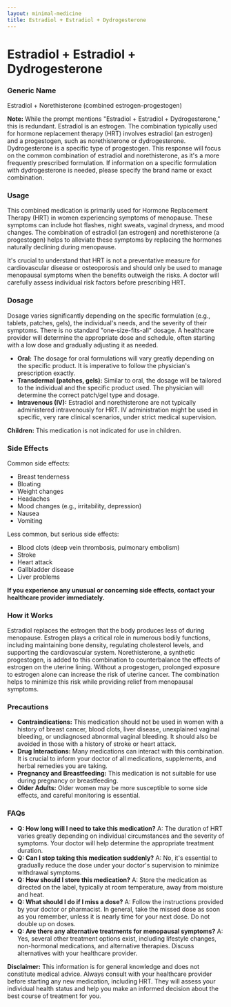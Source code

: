 ```yaml
---
layout: minimal-medicine
title: Estradiol + Estradiol + Dydrogesterone
---
```


# Estradiol + Estradiol + Dydrogesterone
### Generic Name
Estradiol + Norethisterone (combined estrogen-progestogen)

**Note:**  While the prompt mentions "Estradiol + Estradiol + Dydrogesterone,"  this is redundant.  Estradiol is an estrogen.  The combination typically used for hormone replacement therapy (HRT) involves estradiol (an estrogen) and a progestogen, such as norethisterone or dydrogesterone.  Dydrogesterone is a specific type of progestogen.  This response will focus on the common combination of estradiol and norethisterone, as it's a more frequently prescribed formulation.  If information on a specific formulation with dydrogesterone is needed, please specify the brand name or exact combination.


### Usage

This combined medication is primarily used for Hormone Replacement Therapy (HRT) in women experiencing symptoms of menopause.  These symptoms can include hot flashes, night sweats, vaginal dryness, and mood changes.  The combination of estradiol (an estrogen) and norethisterone (a progestogen) helps to alleviate these symptoms by replacing the hormones naturally declining during menopause.

It's crucial to understand that HRT is not a preventative measure for cardiovascular disease or osteoporosis and should only be used to manage menopausal symptoms when the benefits outweigh the risks.  A doctor will carefully assess individual risk factors before prescribing HRT.


### Dosage

Dosage varies significantly depending on the specific formulation (e.g., tablets, patches, gels), the individual's needs, and the severity of their symptoms.  There is no standard "one-size-fits-all" dosage.  A healthcare provider will determine the appropriate dose and schedule, often starting with a low dose and gradually adjusting it as needed.

* **Oral:** The dosage for oral formulations will vary greatly depending on the specific product. It is imperative to follow the physician's prescription exactly.  
* **Transdermal (patches, gels):** Similar to oral, the dosage will be tailored to the individual and the specific product used. The physician will determine the correct patch/gel type and dosage. 
* **Intravenous (IV):**  Estradiol and norethisterone are not typically administered intravenously for HRT. IV administration might be used in specific, very rare clinical scenarios, under strict medical supervision.

**Children:** This medication is not indicated for use in children.


### Side Effects

Common side effects:

* Breast tenderness
* Bloating
* Weight changes
* Headaches
* Mood changes (e.g., irritability, depression)
* Nausea
* Vomiting


Less common, but serious side effects:

* Blood clots (deep vein thrombosis, pulmonary embolism)
* Stroke
* Heart attack
* Gallbladder disease
* Liver problems


**If you experience any unusual or concerning side effects, contact your healthcare provider immediately.**


### How it Works

Estradiol replaces the estrogen that the body produces less of during menopause.  Estrogen plays a critical role in numerous bodily functions, including maintaining bone density, regulating cholesterol levels, and supporting the cardiovascular system.  Norethisterone, a synthetic progestogen, is added to this combination to counterbalance the effects of estrogen on the uterine lining.  Without a progestogen, prolonged exposure to estrogen alone can increase the risk of uterine cancer.  The combination helps to minimize this risk while providing relief from menopausal symptoms.


### Precautions

* **Contraindications:** This medication should not be used in women with a history of breast cancer, blood clots, liver disease, unexplained vaginal bleeding, or undiagnosed abnormal vaginal bleeding.  It should also be avoided in those with a history of stroke or heart attack.
* **Drug Interactions:**  Many medications can interact with this combination.  It is crucial to inform your doctor of all medications, supplements, and herbal remedies you are taking.
* **Pregnancy and Breastfeeding:** This medication is not suitable for use during pregnancy or breastfeeding.
* **Older Adults:** Older women may be more susceptible to some side effects, and careful monitoring is essential.


### FAQs

* **Q: How long will I need to take this medication?** A: The duration of HRT varies greatly depending on individual circumstances and the severity of symptoms.  Your doctor will help determine the appropriate treatment duration.
* **Q: Can I stop taking this medication suddenly?** A:  No, it's essential to gradually reduce the dose under your doctor's supervision to minimize withdrawal symptoms.
* **Q: How should I store this medication?** A: Store the medication as directed on the label, typically at room temperature, away from moisture and heat.
* **Q: What should I do if I miss a dose?** A: Follow the instructions provided by your doctor or pharmacist.  In general, take the missed dose as soon as you remember, unless it is nearly time for your next dose.  Do not double up on doses.
* **Q: Are there any alternative treatments for menopausal symptoms?** A: Yes, several other treatment options exist, including lifestyle changes, non-hormonal medications, and alternative therapies.  Discuss alternatives with your healthcare provider.


**Disclaimer:** This information is for general knowledge and does not constitute medical advice.  Always consult with your healthcare provider before starting any new medication, including HRT.  They will assess your individual health status and help you make an informed decision about the best course of treatment for you.
